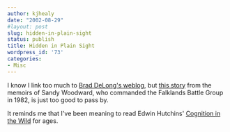 ```yaml
---
author: kjhealy
date: "2002-08-29"
#layout: post
slug: hidden-in-plain-sight
status: publish
title: Hidden in Plain Sight
wordpress_id: '73'
categories:
- Misc
---
```


I know I link too much to [Brad DeLong's weblog](http://www.j-bradford-delong.net/movable_type/), but [this story](http://www.j-bradford-delong.net/movable_type/archives/000784.html) from the memoirs of Sandy Woodward, who commanded the Falklands Battle Group in 1982, is just too good to pass by.

It reminds me that I've been meaning to read Edwin Hutchins' [Cognition in the Wild](http://mitpress.mit.edu/catalog/item/default.asp?sid=F5579052-B31B-4917-BF66-910C9619DD3D&ttype=2&tid=6047) for ages.
